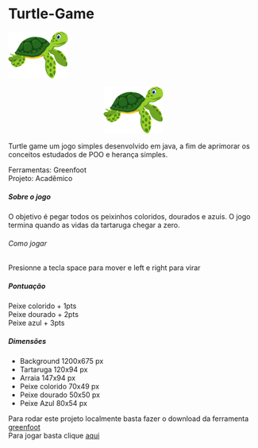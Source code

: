 # Turtle-Game
 
 ![tartaruga](https://github.com/Orlando-Andre/Turtle-Game/blob/main/images/tartaruga.png) 
 
 <p align="center">
  <img src="https://github.com/Orlando-Andre/Turtle-Game/blob/main/images/tartaruga.png"/>
</p>
 
Turtle game  um jogo simples  desenvolvido em java, a fim de aprimorar os conceitos estudados de POO e herança simples.


Ferramentas: Greenfoot  
Projeto: Acadêmico 

##### Sobre o jogo 

O objetivo é pegar todos os peixinhos coloridos, dourados e azuis. O jogo termina quando as vidas da tartaruga chegar a zero.  

###### Como jogar

Presionne a tecla space para mover e left e right para virar  

##### Pontuação 

Peixe colorido + 1pts  
Peixe dourado  + 2pts  
Peixe azul     + 3pts  


##### Dimensões 
* Background    1200x675 px  
* Tartaruga     120x94   px  
* Arraia        147x94   px  
* Peixe colorido 70x49   px  
* Peixe dourado  50x50   px  
* Peixe Azul     80x54   px  

Para rodar este projeto localmente basta fazer o download da ferramenta [greenfoot](https://www.greenfoot.org/download)  
Para jogar basta clique [aqui](https://www.greenfoot.org/scenarios/30272) 
